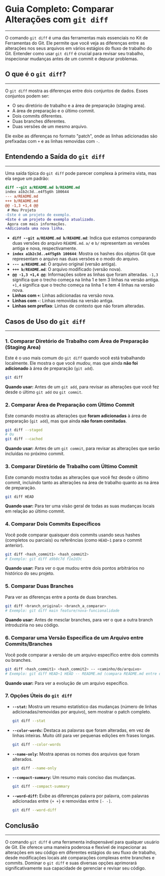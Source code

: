 # Guia Completo: Comparar Alterações com `git diff`
---

O comando `git diff` é uma das ferramentas mais essenciais no Kit de Ferramentas do Git. Ele permite que você veja as diferenças entre as alterações nos seus arquivos em vários estágios do fluxo de trabalho do Git. Entender como usar `git diff` é crucial para revisar seu trabalho, inspecionar mudanças antes de um commit e depurar problemas.

## O que é o `git diff`?
---

O `git diff` mostra as diferenças entre dois conjuntos de dados. Esses conjuntos podem ser:

* O seu diretório de trabalho e a área de preparação (staging area).
* A área de preparação e o último commit.
* Dois commits diferentes.
* Duas branches diferentes.
* Duas versões de um mesmo arquivo.

Ele exibe as diferenças no formato "patch", onde as linhas adicionadas são prefixadas com `+` e as linhas removidas com `-`.

## Entendendo a Saída do `git diff`
---

Uma saída típica do `git diff` pode parecer complexa à primeira vista, mas ela segue um padrão:

```diff
diff --git a/README.md b/README.md
index a1b2c3d..e4f5g6h 100644
--- a/README.md
+++ b/README.md
@@ -1,3 +1,4 @@
 # Meu Projeto
-Este é um projeto de exemplo.
+Este é um projeto de exemplo atualizado.
 Agora com mais informações.
+Adicionada uma nova linha.
```

* **`diff --git a/README.md b/README.md`**: Indica que estamos comparando duas versões do arquivo `README.md`. `a/` e `b/` representam as versões antiga e nova, respectivamente.
* **`index a1b2c3d..e4f5g6h 100644`**: Mostra os hashes dos objetos Git que representam o arquivo nas duas versões e o modo do arquivo.
* **`--- a/README.md`**: O arquivo original (versão antiga).
* **`+++ b/README.md`**: O arquivo modificado (versão nova).
* **`@@ -1,3 +1,4 @@`**: Informações sobre as linhas que foram alteradas. `-1,3` significa que o trecho começa na linha 1 e tem 3 linhas na versão antiga. `+1,4` significa que o trecho começa na linha 1 e tem 4 linhas na versão nova.
* **Linhas com `+`**: Linhas adicionadas na versão nova.
* **Linhas com `-`**: Linhas removidas na versão antiga.
* **Linhas sem prefixo**: Linhas de contexto que não foram alteradas.

## Casos de Uso do `git diff`
---

### 1. Comparar Diretório de Trabalho com Área de Preparação (Staging Area)

Este é o uso mais comum do `git diff` quando você está trabalhando localmente. Ele mostra o que você *mudou*, mas que ainda **não foi adicionado** à área de preparação (`git add`).

```bash
git diff
```

**Quando usar:** Antes de um `git add`, para revisar as alterações que você fez desde o último `git add` ou `git commit`.

### 2. Comparar Área de Preparação com Último Commit

Este comando mostra as alterações que **foram adicionadas** à área de preparação (`git add`), mas que ainda **não foram comitadas**.

```bash
git diff --staged
# Ou
git diff --cached
```
**Quando usar:** Antes de um `git commit`, para revisar as alterações que serão incluídas no próximo commit.

### 3. Comparar Diretório de Trabalho com Último Commit

Este comando mostra todas as alterações que você fez desde o último commit, incluindo tanto as alterações na área de trabalho quanto as na área de preparação.

```bash
git diff HEAD
```
**Quando usar:** Para ter uma visão geral de todas as suas mudanças locais em relação ao último commit.

### 4. Comparar Dois Commits Específicos

Você pode comparar quaisquer dois commits usando seus hashes (completos ou parciais) ou referências (como `HEAD~1` para o commit anterior).

```bash
git diff <hash_commit1> <hash_commit2>
# Exemplo: git diff a9b8c7d f1e2d3c
```
**Quando usar:** Para ver o que mudou entre dois pontos arbitrários no histórico do seu projeto.

### 5. Comparar Duas Branches

Para ver as diferenças entre a ponta de duas branches.

```bash
git diff <branch_original> <branch_a_comparar>
# Exemplo: git diff main feature/nova-funcionalidade
```
**Quando usar:** Antes de mesclar branches, para ver o que a outra branch introduziria no seu código.

### 6. Comparar uma Versão Específica de um Arquivo entre Commits/Branches

Você pode comparar a versão de um arquivo específico entre dois commits ou branches.

```bash
git diff <hash_commit1> <hash_commit2> -- <caminho/do/arquivo>
# Exemplo: git diff HEAD~1 HEAD -- README.md (compara README.md entre o penúltimo e o último commit)
```
**Quando usar:** Para ver a evolução de um arquivo específico.

### 7. Opções Úteis do `git diff`

* **`--stat`:** Mostra um resumo estatístico das mudanças (número de linhas adicionadas/removidas por arquivo), sem mostrar o patch completo.
    ```bash
    git diff --stat
    ```

* **`--color-words`:** Destaca as palavras que foram alteradas, em vez de linhas inteiras. Muito útil para ver pequenas edições em frases longas.
    ```bash
    git diff --color-words
    ```

* **`--name-only`:** Mostra apenas os nomes dos arquivos que foram alterados.
    ```bash
    git diff --name-only
    ```

* **`--compact-summary`:** Um resumo mais conciso das mudanças.
    ```bash
    git diff --compact-summary
    ```

* **`--word-diff`:** Exibe as diferenças palavra por palavra, com palavras adicionadas entre `{+ +}` e removidas entre `[- -]`.
    ```bash
    git diff --word-diff
    ```

## Conclusão
---

O comando `git diff` é uma ferramenta indispensável para qualquer usuário de Git. Ele oferece uma maneira poderosa e flexível de inspecionar as alterações em seu código em diferentes estágios do seu fluxo de trabalho, desde modificações locais até comparações complexas entre branches e commits. Dominar o `git diff` e suas diversas opções aprimorará significativamente sua capacidade de gerenciar e revisar seu código.
